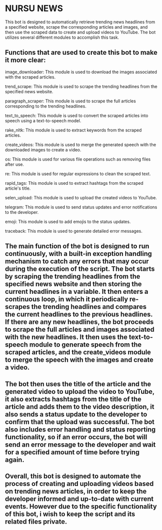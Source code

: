 # NURSU NEWS
This bot is designed to automatically retrieve trending news headlines from a specified website, scrape the corresponding articles and images, and then use the scraped data to create and upload videos to YouTube. The bot utilizes several different modules to accomplish this task.

## Functions that are used to create this bot to make it more clear:

image_downloader: This module is used to download the images associated with the scraped articles.

trend_scrape: This module is used to scrape the trending headlines from the specified news website.

paragraph_scraper: This module is used to scrape the full articles corresponding to the trending headlines.

text_to_speech: This module is used to convert the scraped articles into speech using a text-to-speech model.

rake_nltk: This module is used to extract keywords from the scraped articles.

create_videos: This module is used to merge the generated speech with the downloaded images to create a video.

os: This module is used for various file operations such as removing files after use.

re: This module is used for regular expressions to clean the scraped text.

rapid_tags: This module is used to extract hashtags from the scraped article's title.

selen_upload: This module is used to upload the created videos to YouTube.

telegram: This module is used to send status updates and error notifications to the developer.

emoji: This module is used to add emojis to the status updates.

traceback: This module is used to generate detailed error messages.

## The main function of the bot is designed to run continuously, with a built-in exception handling mechanism to catch any errors that may occur during the execution of the script. The bot starts by scraping the trending headlines from the specified news website and then storing the current headlines in a variable. It then enters a continuous loop, in which it periodically re-scrapes the trending headlines and compares the current headlines to the previous headlines. If there are any new headlines, the bot proceeds to scrape the full articles and images associated with the new headlines. It then uses the text-to-speech module to generate speech from the scraped articles, and the create_videos module to merge the speech with the images and create a video.

## The bot then uses the title of the article and the generated video to upload the video to YouTube, it also extracts hashtags from the title of the article and adds them to the video description, it also sends a status update to the developer to confirm that the upload was successful. The bot also includes error handling and status reporting functionality, so if an error occurs, the bot will send an error message to the developer and wait for a specified amount of time before trying again.

## Overall, this bot is designed to automate the process of creating and uploading videos based on trending news articles, in order to keep the developer informed and up-to-date with current events. However due to the specific functionality of this bot, i wish to keep the script and its related files private.
